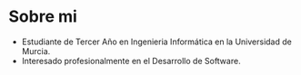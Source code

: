 # Sobre mi 
-  Estudiante de Tercer Año en Ingenieria Informática en la Universidad de Murcia.
-  Interesado profesionalmente en el Desarrollo de Software.

